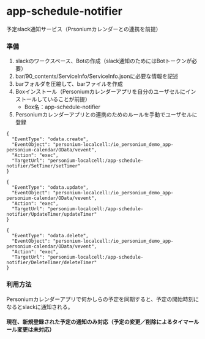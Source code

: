 # app-schedule-notifier
予定slack通知サービス（Prsoniumカレンダーとの連携を前提）
### 準備
1. slackのワークスペース、Botの作成（slack通知のためにはBotトークンが必要）
1. bar/90_contents/ServiceInfo/ServiceInfo.jsonに必要な情報を記述
1. barフォルダを圧縮して、barファイルを作成
1. Boxインストール（Personiumカレンダーアプリを自分のユーザセルにインストールしていることが前提）
    * Box名：app-schedule-notifier
1. Personiumカレンダーアプリとの連携のためのルールを手動でユーザセルに登録
```
{
  "EventType": "odata.create",
  "EventObject": "personium-localcell:/io_personium_demo_app-personium-calendar/OData/vevent",
  "Action": "exec",
  "TargetUrl": "personium-localcell:/app-schedule-notifier/SetTimer/setTimer"
}

{
  "EventType": "odata.update",
  "EventObject": "personium-localcell:/io_personium_demo_app-personium-calendar/OData/vevent",
  "Action": "exec",
  "TargetUrl": "personium-localcell:/app-schedule-notifier/UpdateTimer/updateTimer"
}

{
  "EventType": "odata.delete",
  "EventObject": "personium-localcell:/io_personium_demo_app-personium-calendar/OData/vevent",
  "Action": "exec",
  "TargetUrl": "personium-localcell:/app-schedule-notifier/DeleteTimer/deleteTimer"
}

```

### 利用方法
Personiumカレンダーアプリで何かしらの予定を同期すると、予定の開始時刻になるとslackに通知される。
#### 現在、新規登録された予定の通知のみ対応（予定の変更／削除によるタイマールール変更は未対応）

